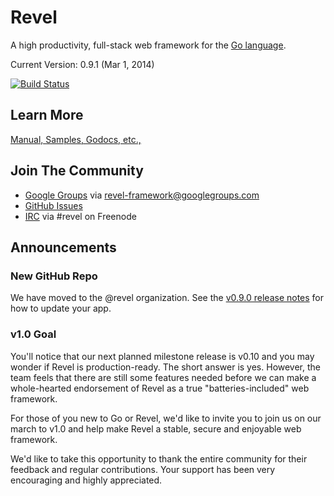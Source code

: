 # Revel

A high productivity, full-stack web framework for the [Go language](http://www.golang.org).

Current Version: 0.9.1 (Mar 1, 2014)

[![Build Status](https://secure.travis-ci.org/revel/revel.png?branch=master)](http://travis-ci.org/revel/revel)

## Learn More

[Manual, Samples, Godocs, etc.,](http://revel.github.com)

## Join The Community

* [Google Groups](https://groups.google.com/forum/#!forum/revel-framework) via [revel-framework@googlegroups.com](mailto:revel-framework@googlegroups.com)
* [GitHub Issues](https://github.com/revel/revel/issues)
* [IRC](http://webchat.freenode.net/?channels=%23revel&uio=d4) via #revel on Freenode

## Announcements

### New GitHub Repo

We have moved to the @revel organization. See the [v0.9.0 release notes](https://github.com/revel/revel/releases/tag/v0.9.0)
for how to update your app.

### v1.0 Goal

You'll notice that our next planned milestone release is v0.10 and you may wonder if Revel is
production-ready. The short answer is yes. However, the team feels that there are still some
features needed before we can make a whole-hearted endorsement of Revel as a true "batteries-included" web framework.

For those of you new to Go or Revel, we'd like to invite you to join us on our march to v1.0
and help make Revel a stable, secure and enjoyable web framework.

We'd like to take this opportunity to thank the entire community for their feedback and
regular contributions. Your support has been very encouraging and highly appreciated.
